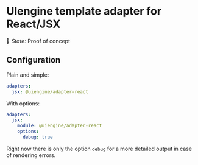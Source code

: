 # UIengine template adapter for React/JSX

🚦 *State:* Proof of concept

## Configuration

Plain and simple:

```yaml
adapters:
  jsx: @uiengine/adapter-react
```

With options:

```yaml
adapters:
  jsx:
    module: @uiengine/adapter-react
    options:
      debug: true
```

Right now there is only the option `debug` for a more detailed output in case of rendering errors.
